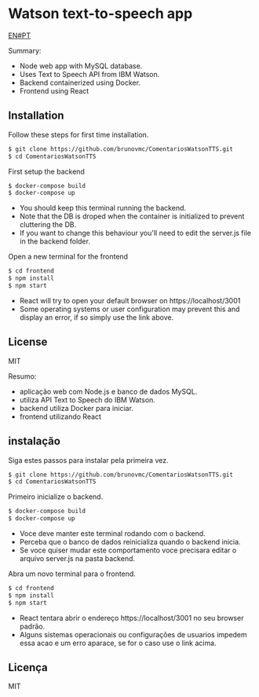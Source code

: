 
# Watson text-to-speech app

[EN](https://github.com/brunovmc/ComentariosWatsonTTS#installation)[#PT](https://github.com/brunovmc/ComentariosWatsonTTS#instalar)

Summary:
  - Node web app with MySQL database.
  - Uses Text to Speech API from IBM Watson.
  - Backend containerized using Docker.
  - Frontend using React

## Installation

Follow these steps for first time installation.

```sh
$ git clone https://github.com/brunovmc/ComentariosWatsonTTS.git
$ cd ComentariosWatsonTTS
```

First setup the backend

```sh
$ docker-compose build
$ docker-compose up
```

- You should keep this terminal running the backend.
- Note that the DB is droped when the container is initialized to prevent cluttering the DB.
- If you want to change this behaviour you'll need to edit the server.js file in the backend folder.

Open a new terminal for the frontend

```sh
$ cd frontend
$ npm install
$ npm start
```

- React will try to open your default browser on https://localhost/3001
- Some operating systems or user configuration may prevent this and display an error, if so simply use the link above.

License
----

MIT


Resumo:
  - aplicação web com Node.js e banco de dados MySQL.
  - utiliza API Text to Speech do IBM Watson.
  - backend utiliza Docker para iniciar.
  - frontend utilizando React

## instalação

Siga estes passos para instalar pela primeira vez.

```sh
$ git clone https://github.com/brunovmc/ComentariosWatsonTTS.git
$ cd ComentariosWatsonTTS
```

Primeiro inicialize o backend.

```sh
$ docker-compose build
$ docker-compose up
```

- Voce deve manter este terminal rodando com o backend.
- Perceba que o banco de dados reinicializa quando o backend inicia.
- Se voce quiser mudar este comportamento voce precisara editar o arquivo server.js na pasta backend.

Abra um novo terminal para o frontend.

```sh
$ cd frontend
$ npm install
$ npm start
```

- React tentara abrir o endereço https://localhost/3001 no seu browser padrão.
- Alguns sistemas operacionais ou configurações de usuarios impedem essa acao e um erro aparace, se for o caso use o link acima.

Licença
----

MIT
